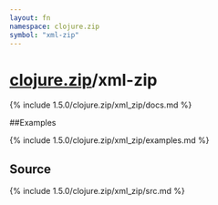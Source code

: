 ```yaml
---
layout: fn
namespace: clojure.zip
symbol: "xml-zip"
---
```


# [clojure.zip](../)/xml-zip

{% include 1.5.0/clojure.zip/xml_zip/docs.md %}

##Examples

{% include 1.5.0/clojure.zip/xml_zip/examples.md %}
## Source
{% include 1.5.0/clojure.zip/xml_zip/src.md %}

